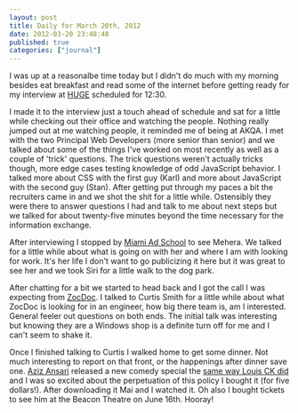 ```yaml
---
layout: post
title: Daily for March 20th, 2012
date: 2012-03-20 23:48:48
published: true
categories: ["journal"]
---
```

 
I was up at a reasonalbe time today but I didn't do much with my morning besides eat breakfast and read some of the internet before getting ready for my interview at [HUGE](http://www.hugeinc.com) scheduled for 12:30. 

I made it to the interview just a touch ahead of schedule and sat for a little while checking out their office and watching the people. Nothing really jumped out at me watching people, it reminded me of being at AKQA. I met with the two Principal Web Developers (more senior than senior) and we talked about some of the things I've worked on most recently as well as a couple of 'trick' questions. The trick questions weren't actually tricks though, more edge cases testing knowledge of odd JavaScript behavior. I talked more about CSS with the first guy (Karl) and more about JavaScript with the second guy (Stan). After getting put through my paces a bit the recruiters came in and we shot the shit for a little while. Ostensibly they were there to answer questions I had and talk to me about next steps but we talked for about twenty-five minutes beyond the time necessary for the information exchange.

After interviewing I stopped by [Miami Ad School](http://www.miamiadschool.com/advertising-school/new-york) to see Mehera. We talked for a little while about what is going on with her and where I am with looking for work. It's her life I don't want to go publicizing it here but it was great to see her and we took Siri for a little walk to the dog park.

After chatting for a bit we started to head back and I got the call I was expecting from [ZocDoc](http://www.zocdoc.com/). I talked to Curtis Smith for a little while about what ZocDoc is looking for in an engineer, how big there team is, am I interested. General feeler out questions on both ends. The initial talk was interesting but knowing they are a Windows shop is a definite turn off for me and I can't seem to shake it.

Once I finished talking to Curtis I walked home to get some dinner. Not much interesting to report on that front, or the happenings after dinner save one. [Aziz Ansari](http://azizansari.com/) released a new comedy special the [same way Louis CK did](http://bryanwrit.es/here/2011/louis-ck-special-money/) and I was so excited about the perpetuation of this policy I bought it (for five dollars!). After downloading it Mai and I watched it. Oh also I bought tickets to see him at the Beacon Theatre on June 16th. Hooray!